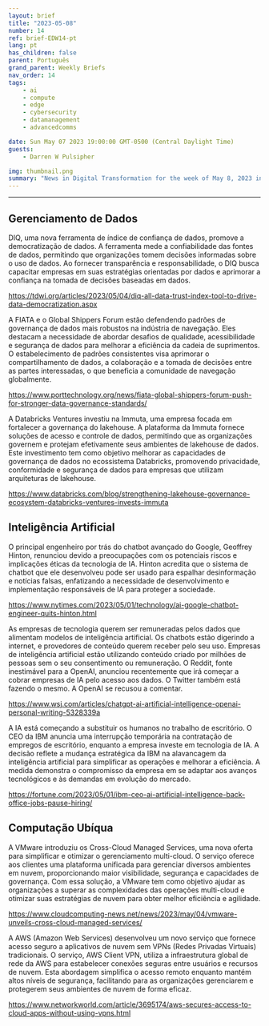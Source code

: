```yaml
---
layout: brief
title: "2023-05-08"
number: 14
ref: brief-EDW14-pt
lang: pt
has_children: false
parent: Português
grand_parent: Weekly Briefs
nav_order: 14
tags:
    - ai
    - compute
    - edge
    - cybersecurity
    - datamanagement
    - advancedcomms

date: Sun May 07 2023 19:00:00 GMT-0500 (Central Daylight Time)
guests:
    - Darren W Pulsipher

img: thumbnail.png
summary: "News in Digital Transformation for the week of May 8, 2023 including "
---
```




---

## Gerenciamento de Dados

DIQ, uma nova ferramenta de índice de confiança de dados, promove a democratização de dados. A ferramenta mede a confiabilidade das fontes de dados, permitindo que organizações tomem decisões informadas sobre o uso de dados. Ao fornecer transparência e responsabilidade, o DIQ busca capacitar empresas em suas estratégias orientadas por dados e aprimorar a confiança na tomada de decisões baseadas em dados.

[https://tdwi.org/articles/2023/05/04/diq-all-data-trust-index-tool-to-drive-data-democratization.aspx
](https://tdwi.org/articles/2023/05/04/diq-all-data-trust-index-tool-to-drive-data-democratization.aspx
)

A FIATA e o Global Shippers Forum estão defendendo padrões de governança de dados mais robustos na indústria de navegação. Eles destacam a necessidade de abordar desafios de qualidade, acessibilidade e segurança de dados para melhorar a eficiência da cadeia de suprimentos. O estabelecimento de padrões consistentes visa aprimorar o compartilhamento de dados, a colaboração e a tomada de decisões entre as partes interessadas, o que beneficia a comunidade de navegação globalmente.

[https://www.porttechnology.org/news/fiata-global-shippers-forum-push-for-stronger-data-governance-standards/
](https://www.porttechnology.org/news/fiata-global-shippers-forum-push-for-stronger-data-governance-standards/
)

A Databricks Ventures investiu na Immuta, uma empresa focada em fortalecer a governança do lakehouse. A plataforma da Immuta fornece soluções de acesso e controle de dados, permitindo que as organizações governem e protejam efetivamente seus ambientes de lakehouse de dados. Este investimento tem como objetivo melhorar as capacidades de governança de dados no ecossistema Databricks, promovendo privacidade, conformidade e segurança de dados para empresas que utilizam arquiteturas de lakehouse.

[https://www.databricks.com/blog/strengthening-lakehouse-governance-ecosystem-databricks-ventures-invests-immuta
](https://www.databricks.com/blog/strengthening-lakehouse-governance-ecosystem-databricks-ventures-invests-immuta
)

## Inteligência Artificial

O principal engenheiro por trás do chatbot avançado do Google, Geoffrey Hinton, renunciou devido a preocupações com os potenciais riscos e implicações éticas da tecnologia de IA. Hinton acredita que o sistema de chatbot que ele desenvolveu pode ser usado para espalhar desinformação e notícias falsas, enfatizando a necessidade de desenvolvimento e implementação responsáveis ​​de IA para proteger a sociedade.

[https://www.nytimes.com/2023/05/01/technology/ai-google-chatbot-engineer-quits-hinton.html
](https://www.nytimes.com/2023/05/01/technology/ai-google-chatbot-engineer-quits-hinton.html
)

As empresas de tecnologia querem ser remuneradas pelos dados que alimentam modelos de inteligência artificial. Os chatbots estão digerindo a internet, e provedores de conteúdo querem receber pelo seu uso. Empresas de inteligência artificial estão utilizando conteúdo criado por milhões de pessoas sem o seu consentimento ou remuneração. O Reddit, fonte inestimável para a OpenAI, anunciou recentemente que irá começar a cobrar empresas de IA pelo acesso aos dados. O Twitter também está fazendo o mesmo. A OpenAI se recusou a comentar.

[https://www.wsj.com/articles/chatgpt-ai-artificial-intelligence-openai-personal-writing-5328339a
](https://www.wsj.com/articles/chatgpt-ai-artificial-intelligence-openai-personal-writing-5328339a
)

A IA está começando a substituir os humanos no trabalho de escritório. O CEO da IBM anuncia uma interrupção temporária na contratação de empregos de escritório, enquanto a empresa investe em tecnologia de IA. A decisão reflete a mudança estratégica da IBM na alavancagem da inteligência artificial para simplificar as operações e melhorar a eficiência. A medida demonstra o compromisso da empresa em se adaptar aos avanços tecnológicos e às demandas em evolução do mercado.

[https://fortune.com/2023/05/01/ibm-ceo-ai-artificial-intelligence-back-office-jobs-pause-hiring/
](https://fortune.com/2023/05/01/ibm-ceo-ai-artificial-intelligence-back-office-jobs-pause-hiring/
)

## Computação Ubíqua

A VMware introduziu os Cross-Cloud Managed Services, uma nova oferta para simplificar e otimizar o gerenciamento multi-cloud. O serviço oferece aos clientes uma plataforma unificada para gerenciar diversos ambientes em nuvem, proporcionando maior visibilidade, segurança e capacidades de governança. Com essa solução, a VMware tem como objetivo ajudar as organizações a superar as complexidades das operações multi-cloud e otimizar suas estratégias de nuvem para obter melhor eficiência e agilidade.

[https://www.cloudcomputing-news.net/news/2023/may/04/vmware-unveils-cross-cloud-managed-services/
](https://www.cloudcomputing-news.net/news/2023/may/04/vmware-unveils-cross-cloud-managed-services/
)

A AWS (Amazon Web Services) desenvolveu um novo serviço que fornece acesso seguro a aplicativos de nuvem sem VPNs (Redes Privadas Virtuais) tradicionais. O serviço, AWS Client VPN, utiliza a infraestrutura global de rede da AWS para estabelecer conexões seguras entre usuários e recursos de nuvem. Esta abordagem simplifica o acesso remoto enquanto mantém altos níveis de segurança, facilitando para as organizações gerenciarem e protegerem seus ambientes de nuvem de forma eficaz.

[https://www.networkworld.com/article/3695174/aws-secures-access-to-cloud-apps-without-using-vpns.html
](https://www.networkworld.com/article/3695174/aws-secures-access-to-cloud-apps-without-using-vpns.html
)

